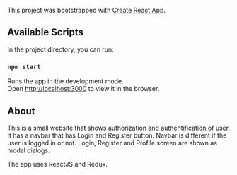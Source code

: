 This project was bootstrapped with [Create React App](https://github.com/facebook/create-react-app).

## Available Scripts

In the project directory, you can run:

### `npm start`

Runs the app in the development mode.<br>
Open [http://localhost:3000](http://localhost:3000) to view it in the browser.

## About

This is a small website that shows authorization and authentification of user.
It has a navbar that has Login and Register button. 
Navbar is different if the user is logged in or not.
Login, Register and Profile screen are shown as modal dialogs.

The app uses ReactJS and Redux.
